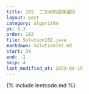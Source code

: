 ```yaml
---
title: 102. 二叉树的层序遍历
layout: post
category: algorithm
pk: 6.3
order: 102
file: Solution102.java
markdown: Solution102.md
start: 34
end: -1
skip: 4
last_modified_at: 2023-08-15
---
```


{% include leetcode.md %}